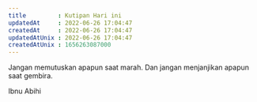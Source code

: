 ```yaml
---
title         : Kutipan Hari ini
updatedAt     : 2022-06-26 17:04:47
createdAt     : 2022-06-26 17:04:47
updatedAtUnix : 2022-06-26 17:04:47
createdAtUnix : 1656263087000 
---
```


Jangan memutuskan apapun saat marah. Dan jangan menjanjikan apapun saat gembira.

Ibnu Abihi
